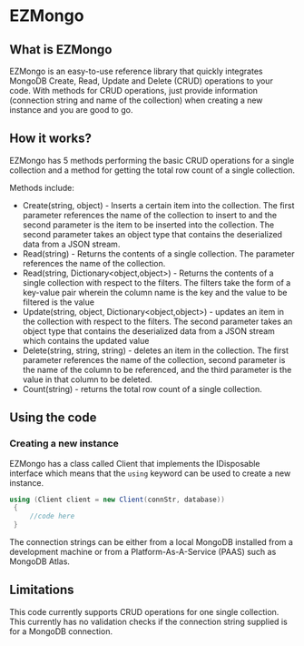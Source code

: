 # EZMongo
## What is EZMongo
EZMongo is an easy-to-use reference library that quickly integrates MongoDB Create, Read, Update and Delete (CRUD) operations to your code. 
With methods for CRUD operations, just provide information (connection string and name of the collection) when creating a new instance and you are good to go.

## How it works?
EZMongo has 5 methods performing the basic CRUD operations for a single collection and a method for getting the total row count of a single collection.

Methods include:


* Create(string, object) - Inserts a certain item into the collection. The first parameter references the name of the collection to insert to and the second parameter is the item to be inserted into the collection. 
The second parameter takes an object type that contains the deserialized data from a JSON stream.
* Read(string) - Returns the contents of a single collection. The parameter references the name of the collection.
* Read(string, Dictionary<object,object>) - Returns the contents of a single collection with respect to the filters. 
The filters take the form of a key-value pair wherein the column name is the key and the value to be filtered is the value
* Update(string, object, Dictionary<object,object>) - updates an item in the collection with respect to the filters. The second parameter  takes an object type that contains the deserialized data from a JSON stream which contains the updated value
* Delete(string, string, string) - deletes an item in the collection. The first parameter references the name of the collection, second parameter is the name of the column to be referenced, and the third parameter is the value in that column to be deleted.
* Count(string) - returns the total row count of a single collection.


## Using the code

### Creating a new instance
EZMongo has a class called Client that implements the IDisposable interface which means that the `using` keyword can be used to create a new instance.

```cs
using (Client client = new Client(connStr, database))
 {
     //code here
 }
 ```
 The connection strings can be either from a local MongoDB installed from a development machine or from a Platform-As-A-Service (PAAS) such as MongoDB Atlas.
 
 ## Limitations
 This code currently supports CRUD operations for one single collection. This currently has no validation checks if the connection string supplied is for a MongoDB connection.
 
